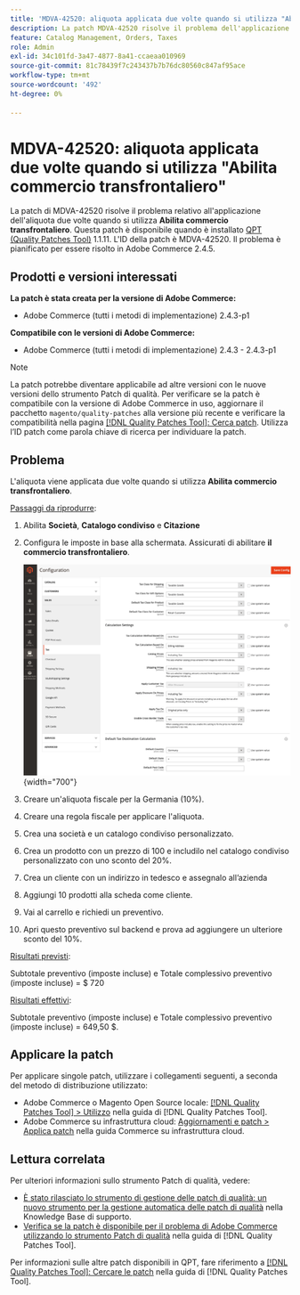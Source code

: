 ```yaml
---
title: 'MDVA-42520: aliquota applicata due volte quando si utilizza "Abilita commercio transfrontaliero"'
description: La patch MDVA-42520 risolve il problema dell'applicazione dell'aliquota due volte quando si utilizza **Abilita commercio transfrontaliero**. Questa patch è disponibile quando è installato [Quality Patches Tool (QPT)](https://experienceleague.adobe.com/it/docs/commerce-knowledge-base/kb/announcements/commerce-announcements/magento-quality-patches-released-new-tool-to-self-serve-quality-patches) 1.1.11. L'ID della patch è MDVA-42520. Il problema è pianificato per essere risolto in Adobe Commerce 2.4.5.
feature: Catalog Management, Orders, Taxes
role: Admin
exl-id: 34c101fd-3a47-4877-8a41-ccaeaa010969
source-git-commit: 81c78439f7c243437b7b76dc80560c847af95ace
workflow-type: tm+mt
source-wordcount: '492'
ht-degree: 0%

---
```


# MDVA-42520: aliquota applicata due volte quando si utilizza &quot;Abilita commercio transfrontaliero&quot;

La patch di MDVA-42520 risolve il problema relativo all&#39;applicazione dell&#39;aliquota due volte quando si utilizza **Abilita commercio transfrontaliero**. Questa patch è disponibile quando è installato [QPT (Quality Patches Tool)](https://experienceleague.adobe.com/it/docs/commerce-knowledge-base/kb/announcements/commerce-announcements/magento-quality-patches-released-new-tool-to-self-serve-quality-patches) 1.1.11. L&#39;ID della patch è MDVA-42520. Il problema è pianificato per essere risolto in Adobe Commerce 2.4.5.

## Prodotti e versioni interessati

**La patch è stata creata per la versione di Adobe Commerce:**

* Adobe Commerce (tutti i metodi di implementazione) 2.4.3-p1

**Compatibile con le versioni di Adobe Commerce:**

* Adobe Commerce (tutti i metodi di implementazione) 2.4.3 - 2.4.3-p1

>[!NOTE]
>
>La patch potrebbe diventare applicabile ad altre versioni con le nuove versioni dello strumento Patch di qualità. Per verificare se la patch è compatibile con la versione di Adobe Commerce in uso, aggiornare il pacchetto `magento/quality-patches` alla versione più recente e verificare la compatibilità nella pagina [[!DNL Quality Patches Tool]: Cerca patch](https://experienceleague.adobe.com/it/docs/commerce-knowledge-base/kb/announcements/commerce-announcements/magento-quality-patches-released-new-tool-to-self-serve-quality-patches). Utilizza l’ID patch come parola chiave di ricerca per individuare la patch.

## Problema

L&#39;aliquota viene applicata due volte quando si utilizza **Abilita commercio transfrontaliero**.

<u>Passaggi da riprodurre</u>:

1. Abilita **Società**, **Catalogo condiviso** e **Citazione**
1. Configura le imposte in base alla schermata. Assicurati di abilitare **il commercio transfrontaliero**.

   ![impostazioni imposta](/help/assets/tools/tax_settings_1.png){width="700"}

1. Creare un&#39;aliquota fiscale per la Germania (10%).
1. Creare una regola fiscale per applicare l&#39;aliquota.
1. Crea una società e un catalogo condiviso personalizzato.
1. Crea un prodotto con un prezzo di 100 e includilo nel catalogo condiviso personalizzato con uno sconto del 20%.
1. Crea un cliente con un indirizzo in tedesco e assegnalo all’azienda
1. Aggiungi 10 prodotti alla scheda come cliente.
1. Vai al carrello e richiedi un preventivo.
1. Apri questo preventivo sul backend e prova ad aggiungere un ulteriore sconto del 10%.

<u>Risultati previsti</u>:

Subtotale preventivo (imposte incluse) e Totale complessivo preventivo (imposte incluse) = $ 720

<u>Risultati effettivi</u>:

Subtotale preventivo (imposte incluse) e Totale complessivo preventivo (imposte incluse) = 649,50 $.

## Applicare la patch

Per applicare singole patch, utilizzare i collegamenti seguenti, a seconda del metodo di distribuzione utilizzato:

* Adobe Commerce o Magento Open Source locale: [[!DNL Quality Patches Tool] > Utilizzo](/help/tools/quality-patches-tool/usage.md) nella guida di [!DNL Quality Patches Tool].
* Adobe Commerce su infrastruttura cloud: [Aggiornamenti e patch > Applica patch](https://experienceleague.adobe.com/docs/commerce-cloud-service/user-guide/develop/upgrade/apply-patches.html?lang=it) nella guida Commerce su infrastruttura cloud.

## Lettura correlata

Per ulteriori informazioni sullo strumento Patch di qualità, vedere:

* [È stato rilasciato lo strumento di gestione delle patch di qualità: un nuovo strumento per la gestione automatica delle patch di qualità](https://experienceleague.adobe.com/it/docs/commerce-knowledge-base/kb/announcements/commerce-announcements/magento-quality-patches-released-new-tool-to-self-serve-quality-patches) nella Knowledge Base di supporto.
* [Verifica se la patch è disponibile per il problema di Adobe Commerce utilizzando lo strumento Patch di qualità](/help/tools/quality-patches-tool/patches-available-in-qpt/check-patch-for-magento-issue-with-magento-quality-patches.md) nella guida di [!DNL Quality Patches Tool].

Per informazioni sulle altre patch disponibili in QPT, fare riferimento a [[!DNL Quality Patches Tool]: Cercare le patch](https://experienceleague.adobe.com/tools/commerce-quality-patches/index.html?lang=it) nella guida di [!DNL Quality Patches Tool].
